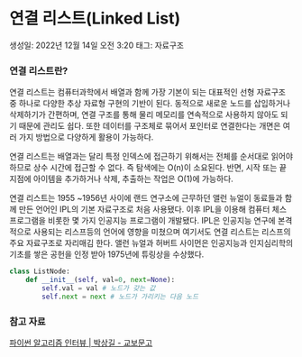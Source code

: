 # 연결 리스트(Linked List)

생성일: 2022년 12월 14일 오전 3:20
태그: 자료구조

### 연결 리스트란?

연결 리스트는 컴퓨터과학에서 배열과 함께 가장 기본이 되는 대표적인 선형 자료구조 중 하나로 다양한 추상 자료형 구현의 기반이 된다. 동적으로 새로운 노드를 삽입하거나 삭제하기가 간편하며, 연결 구조를 통해 물리 메모리를 연속적으로 사용하지 않아도 되기 때문에 관리도 쉽다. 또한 데이터를 구조체로 묶어서 포인터로 연결한다는 개면은 여러 가지 방법으로 다양하게 활용이 가능하다.

연결 리스트는 배열과는 달리 특정 인덱스에 접근하기 위해서는 전체를 순서대로 읽어야 하므로 상수 시간에 접근할 수 없다. 즉 탐색에는 O(n)이 소요된다. 반면, 시작 또는 끝 지점에 아이템을 추가하거나 삭제, 추출하는 작업은 O(1)에 가능하다.

연결 리스트는 1955 ~1956년 사이에 랜드 연구소에 근무하던 앨런 뉴얼이 동료들과 함께 만든 언어인 IPL의 기본 자료구조로 처음 사용됐다. 이후 IPL을 이용해 컴퓨터 체스 프로그램을 비롯한 몇 가지 인공지능 프로그램이 개발됐다. IPL은 인공지능 연구에 본격적으로 사용되는 리스프등의 언어에 영향을 미쳤으며 여기서도 연결 리스트는 리스프의 주요 자료구조로 자리매김 한다. 앨런 뉴얼과 허버트 사이먼은 인공지능과 인지심리학의 기초를 쌓은 공헌을 인정 받아 1975년에 튜링상을 수상했다.

```python
class ListNode:
    def __init__(self, val=0, next=None):
        self.val = val # 노드가 갖는 값
        self.next = next # 노드가 가리키는 다음 노드
```

### 참고 자료

[파이썬 알고리즘 인터뷰 | 박상길 - 교보문고](https://product.kyobobook.co.kr/detail/S000001932748)